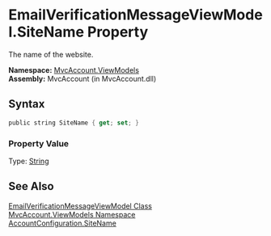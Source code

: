 EmailVerificationMessageViewModel.SiteName Property
===================================================
The name of the website.

**Namespace:** [MvcAccount.ViewModels][1]  
**Assembly:** MvcAccount (in MvcAccount.dll)

Syntax
------

```csharp
public string SiteName { get; set; }
```

### Property Value
Type: [String][2]

See Also
--------
[EmailVerificationMessageViewModel Class][3]  
[MvcAccount.ViewModels Namespace][1]  
[AccountConfiguration.SiteName][4]  

[1]: ../README.md
[2]: http://msdn2.microsoft.com/en-us/library/s1wwdcbf
[3]: README.md
[4]: ../../MvcAccount/AccountConfiguration/SiteName.md